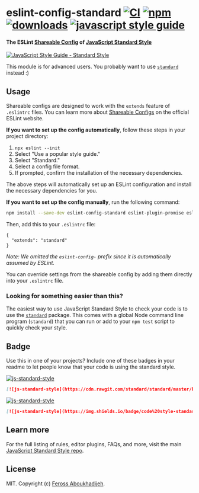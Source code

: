 # eslint-config-standard [![CI][ci-image]][ci-url] [![npm][npm-image]][npm-url] [![downloads][downloads-image]][downloads-url] [![javascript style guide][standard-image]][standard-url]

[ci-image]: https://github.com/standard/eslint-config-standard/actions/workflows/ci.yml/badge.svg?branch=master
[ci-url]: https://github.com/standard/eslint-config-standard/actions/workflows/ci.yml
[npm-image]: https://img.shields.io/npm/v/eslint-config-standard.svg
[npm-url]: https://npmjs.org/package/eslint-config-standard
[downloads-image]: https://img.shields.io/npm/dm/eslint-config-standard.svg
[downloads-url]: https://npmjs.org/package/eslint-config-standard
[standard-image]: https://img.shields.io/badge/code_style-standard-brightgreen.svg
[standard-url]: https://standardjs.com

#### The ESLint [Shareable Config](http://eslint.org/docs/developer-guide/shareable-configs) of [JavaScript Standard Style](http://standardjs.com)

[![JavaScript Style Guide - Standard Style](https://cdn.rawgit.com/standard/standard/master/badge.svg)](http://standardjs.com)

This module is for advanced users. You probably want to use [`standard`](http://standardjs.com) instead :)

## Usage

Shareable configs are designed to work with the `extends` feature of `.eslintrc` files.
You can learn more about
[Shareable Configs](http://eslint.org/docs/developer-guide/shareable-configs) on the
official ESLint website.

**If you want to set up the config automatically**, follow these steps in your project directory:

1. `npx eslint --init`
2. Select "Use a popular style guide."
3. Select "Standard."
4. Select a config file format.
5. If prompted, confirm the installation of the necessary dependencies.

The above steps will automatically set up an ESLint configuration and install the necessary dependencies for you.

**If you want to set up the config manually**, run the following command:

```bash
npm install --save-dev eslint-config-standard eslint-plugin-promise eslint-plugin-import eslint-plugin-n
```

Then, add this to your `.eslintrc` file:

```
{
  "extends": "standard"
}
```

*Note: We omitted the `eslint-config-` prefix since it is automatically assumed by ESLint.*

You can override settings from the shareable config by adding them directly into your
`.eslintrc` file.

### Looking for something easier than this?

The easiest way to use JavaScript Standard Style to check your code is to use the
[`standard`](http://standardjs.com) package. This comes with a global
Node command line program (`standard`) that you can run or add to your `npm test` script
to quickly check your style.

## Badge

Use this in one of your projects? Include one of these badges in your readme to
let people know that your code is using the standard style.

[![js-standard-style](https://cdn.rawgit.com/standard/standard/master/badge.svg)](http://standardjs.com)

```markdown
[![js-standard-style](https://cdn.rawgit.com/standard/standard/master/badge.svg)](http://standardjs.com)
```

[![js-standard-style](https://img.shields.io/badge/code%20style-standard-brightgreen.svg)](http://standardjs.com)

```markdown
[![js-standard-style](https://img.shields.io/badge/code%20style-standard-brightgreen.svg)](http://standardjs.com)
```

## Learn more

For the full listing of rules, editor plugins, FAQs, and more, visit the main
[JavaScript Standard Style repo](http://standardjs.com).

## License

MIT. Copyright (c) [Feross Aboukhadijeh](http://feross.org).
